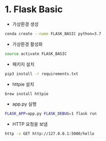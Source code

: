 # 1. Flask Basic

* 가상환경 생성
```bash
conda create --name FLASK_BASIC python=3.7
```
* 가상환경 활성화
```bash
source activate FLASK_BASIC
```
* 패키지 설치
```bash
pip3 install -r requirements.txt
```
* httpie 설치
```bash
brew install httpie
```
* app.py 실행
```bash
FLASK_APP=app.py FLASK_DEBUG=1 flask run
```
* HTTP 요청을 보냄
```bash
http -v GET http://127.0.0.1:5000/hello
``` 
